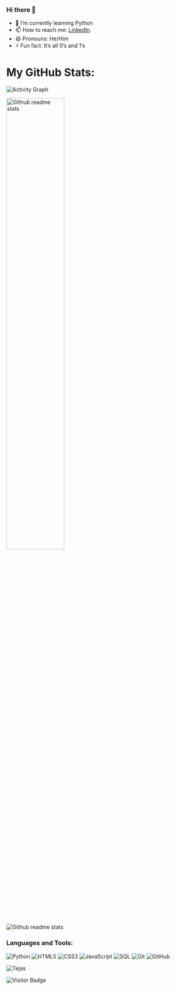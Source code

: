 ### Hi there 👋
- 🌱 I’m currently learning Python
- 📫 How to reach me: [LinkedIn](https://www.linkedin.com/in/tejas-patil-77714520b/).
- 😄 Pronouns: He/Him
- ⚡ Fun fact: It’s all 0’s and 1’s

# My GitHub Stats:
<p align="left"><img src="https://activity-graph.herokuapp.com/graph?username=Tejaspatil1910&theme=react-dark" alt="Activity Graph"></p>
<p align="left"><img src="https://github-readme-stats.vercel.app/api?username=Tejaspatil1910&show_icons=true&theme=radical" alt="Github readme stats" width="55%"></p>
<p align="left"><img src="https://github-profile-trophy.vercel.app/?username=Tejaspatil1910&theme=juicyfresh&rank=SSS,SS,S,AAA,AA,A,B,C,UNKNOWN SECRET&column=5&row=1" alt="Github readme stats"></p>

<h3 align="left">Languages and Tools:</h3>

![Python](https://img.shields.io/badge/-Python-black?style=flat-square&logo=Python)
![HTML5](https://img.shields.io/badge/-HTML5-E34F26?style=flat-square&logo=html5&logoColor=white)
![CSS3](https://img.shields.io/badge/-CSS3-1572B6?style=flat-square&logo=css3)
![JavaScript](https://img.shields.io/badge/-JavaScript-purple?style=plastic&logo=javascript)
![SQL](https://img.shields.io/badge/-SQL-green?style=plastic&logo=Microsoft-SQL-Server)
![Git](https://img.shields.io/badge/-Git-black?style=flat-square&logo=git)
![GitHub](https://img.shields.io/badge/-GitHub-181717?style=flat-square&logo=github)  


<p><img align="center" src="https://github-readme-stats.vercel.app/api/top-langs/?username=Tejaspatil1910&layout=compact" alt="Tejas" /></p>

![Visitor Badge](https://visitor-badge.laobi.icu/badge?page_id=Tejaspatil1910.Tejaspatil1910)
